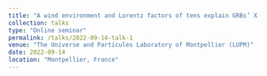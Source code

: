 ```yaml
---
title: "A wind environment and Lorentz factors of tens explain GRBs’ X-ray plateau phase"
collection: talks
type: "Online seminar"
permalink: /talks/2022-09-14-talk-1
venue: "The Universe and Particules Laboratory of Montpellier (LUPM)"
date: 2022-09-14
location: "Montpellier, France"
---
```

